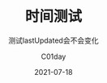 ---
layout: post
title: 时间测试
subtitle: 测试lastUpdated会不会变化
author: "C01day"
date: 2021-07-18
header_style: text # image
header_img: /img/in-post/cover/4.jpg
catalog: true
tags:
  - 测试
---